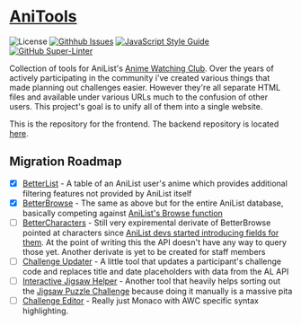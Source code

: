 # [AniTools](https://anitools.koopz.rocks/)
![License](https://img.shields.io/github/license/koopzington/anitools)
[![Githhub Issues](https://img.shields.io/github/issues/koopzington/anitools)](https://github.com/Koopzington/anitools/issues)
[![JavaScript Style Guide](https://img.shields.io/badge/code_style-standard-brightgreen.svg)](https://standardjs.com)
[![GitHub Super-Linter](https://github.com/koopzington/anitools/workflows/Lint%20Code%20Base/badge.svg)](https://github.com/marketplace/actions/super-linter)


Collection of tools for AniList's [Anime Watching Club](https://anilist.co/forum/thread/4449). Over the years of actively participating in the community i've created various things that made planning out challenges easier. However they're all separate HTML files and available under various URLs much to the confusion of other users. This project's goal is to unify all of them into a single website.

This is the repository for the frontend. The backend repository is located [here](https://github.com/Koopzington/anitools-backend).


## Migration Roadmap

- [X] [BetterList](https://koopz.rocks/betterlist/) - A table of an AniList user's anime which provides additional filtering features not provided by AniList itself
- [X] [BetterBrowse](https://koopz.rocks/betterlist/better-browse.html) - The same as above but for the entire AniList database, basically competing against [AniList's Browse function](https://anilist.co/search/anime)
- [ ] [BetterCharacters](https://koopz.rocks/betterlist/better-characters.html) - Still very expiremental derivate of BetterBrowse pointed at characters since [AniList devs started introducing fields for them](https://anilist.co/forum/thread/3878/comment/811888). At the point of writing this the API doesn't have any way to query those yet. Another derivate is yet to be created for staff members
- [ ] [Challenge Updater](https://koopz.rocks/awc-updater/) - A little tool that updates a participant's challenge code and replaces title and date placeholders with data from the AL API
- [ ] [Interactive Jigsaw Helper](https://koopz.rocks/betterlist/jigsaw-interactive.html) - Another tool that heavily helps sorting out the [Jigsaw Puzzle Challenge](https://anilist.co/forum/thread/11405) because doing it manually is a massive pita
- [ ] [Challenge Editor](https://koopz.rocks/monaco) - Really just Monaco with AWC specific syntax highlighting.

